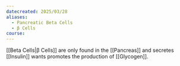 ```yaml
---
datecreated: 2025/03/28
aliases:
  - Pancreatic Beta Cells
  - β Cells
course:
---
```

[[Beta Cells|β Cells]] are only found in the [[Pancreas]] and secretes [[Insulin]] wants promotes the production of [[Glycogen]].